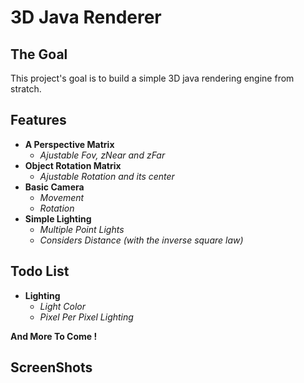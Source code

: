 # 3D Java Renderer

## The Goal

This project's goal is to build a simple 3D java rendering engine from stratch.

## Features

+ **A Perspective Matrix**
  + *Ajustable Fov, zNear and zFar*
+ **Object Rotation Matrix**
  + *Ajustable Rotation and its center*
+ **Basic Camera**
  + *Movement*
  + *Rotation*
+ **Simple Lighting**
  + *Multiple Point Lights*
  + *Considers Distance (with the inverse square law)*

## Todo List

+ **Lighting**
  + *Light Color*
  + *Pixel Per Pixel Lighting*
  
**And More To Come !**

## ScreenShots
